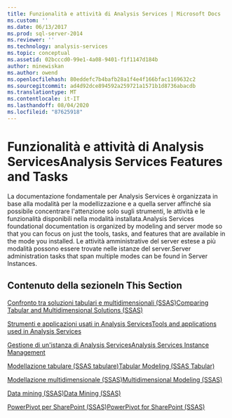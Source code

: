 ```yaml
---
title: Funzionalità e attività di Analysis Services | Microsoft Docs
ms.custom: ''
ms.date: 06/13/2017
ms.prod: sql-server-2014
ms.reviewer: ''
ms.technology: analysis-services
ms.topic: conceptual
ms.assetid: 02bcccd0-99e1-4a08-9401-f1f1147d184b
author: minewiskan
ms.author: owend
ms.openlocfilehash: 80eddefc7b4bafb28a1f4e4f166bfac1169632c2
ms.sourcegitcommit: ad4d92dce894592a259721a1571b1d8736abacdb
ms.translationtype: MT
ms.contentlocale: it-IT
ms.lasthandoff: 08/04/2020
ms.locfileid: "87625918"
---
```

# <a name="analysis-services-features-and-tasks"></a><span data-ttu-id="fea12-102">Funzionalità e attività di Analysis Services</span><span class="sxs-lookup"><span data-stu-id="fea12-102">Analysis Services Features and Tasks</span></span>
  <span data-ttu-id="fea12-103">La documentazione fondamentale per Analysis Services è organizzata in base alla modalità per la modellizzazione e a quella server affinché sia possibile concentrare l'attenzione solo sugli strumenti, le attività e le funzionalità disponibili nella modalità installata.</span><span class="sxs-lookup"><span data-stu-id="fea12-103">Analysis Services foundational documentation is organized by modeling and server mode so that you can focus on just the tools, tasks, and features that are available in the mode you installed.</span></span> <span data-ttu-id="fea12-104">Le attività amministrative del server estese a più modalità possono essere trovate nelle istanze del server.</span><span class="sxs-lookup"><span data-stu-id="fea12-104">Server administration tasks that span multiple modes can be found in Server Instances.</span></span>  
  
## <a name="in-this-section"></a><span data-ttu-id="fea12-105">Contenuto della sezione</span><span class="sxs-lookup"><span data-stu-id="fea12-105">In This Section</span></span>  
 [<span data-ttu-id="fea12-106">Confronto tra soluzioni tabulari e multidimensionali &#40;SSAS&#41;</span><span class="sxs-lookup"><span data-stu-id="fea12-106">Comparing Tabular and Multidimensional Solutions &#40;SSAS&#41;</span></span>](comparing-tabular-and-multidimensional-solutions-ssas.md)  
  
 [<span data-ttu-id="fea12-107">Strumenti e applicazioni usati in Analysis Services</span><span class="sxs-lookup"><span data-stu-id="fea12-107">Tools and applications used in Analysis Services</span></span>](tools-and-applications-used-in-analysis-services.md)  
  
 [<span data-ttu-id="fea12-108">Gestione di un'istanza di Analysis Services</span><span class="sxs-lookup"><span data-stu-id="fea12-108">Analysis Services Instance Management</span></span>](instances/analysis-services-instance-management.md)  
  
 [<span data-ttu-id="fea12-109">Modellazione tabulare &#40;SSAS tabulare&#41;</span><span class="sxs-lookup"><span data-stu-id="fea12-109">Tabular Modeling &#40;SSAS Tabular&#41;</span></span>](tabular-models/tabular-models-ssas.md)  
  
 [<span data-ttu-id="fea12-110">Modellazione multidimensionale &#40;SSAS&#41;</span><span class="sxs-lookup"><span data-stu-id="fea12-110">Multidimensional Modeling &#40;SSAS&#41;</span></span>](multidimensional-models/multidimensional-models-ssas.md)  
  
 [<span data-ttu-id="fea12-111">Data mining &#40;SSAS&#41;</span><span class="sxs-lookup"><span data-stu-id="fea12-111">Data Mining &#40;SSAS&#41;</span></span>](data-mining/data-mining-ssas.md)  
  
 [<span data-ttu-id="fea12-112">PowerPivot per SharePoint &#40;SSAS&#41;</span><span class="sxs-lookup"><span data-stu-id="fea12-112">PowerPivot for SharePoint &#40;SSAS&#41;</span></span>](power-pivot-sharepoint/power-pivot-for-sharepoint-ssas.md)  
  
  
